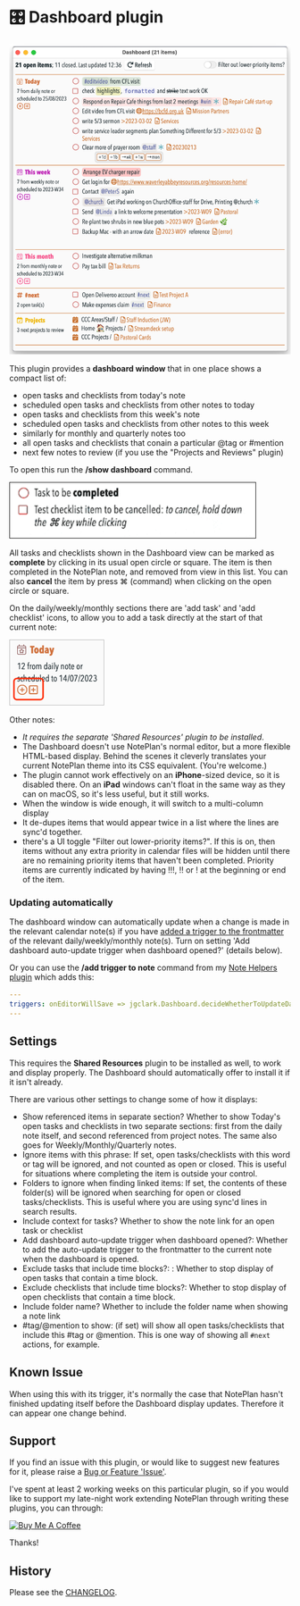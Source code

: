 # 🎛 Dashboard plugin
![](Dashboard-0.6.0@2x.png)

This plugin provides a **dashboard window** that in one place shows a compact list of:
- open tasks and checklists from today's note
- scheduled open tasks and checklists from other notes to today
- open tasks and checklists from this week's note
- scheduled open tasks and checklists from other notes to this week
- similarly for monthly and quarterly notes too
- all open tasks and checklists that conain a particular @tag or #mention
- next few notes to review (if you use the "Projects and Reviews" plugin)

To open this run the **/show dashboard** command.

<img width="440px" src="complete+cancel.gif" border="1pt solid" margin="8px"/>

All tasks and checklists shown in the Dashboard view can be marked as **complete** by clicking in its usual open circle or square. The item is then completed in the NotePlan note, and removed from view in this list. You can also **cancel** the item by press ⌘ (command) when clicking on the open circle or square.

On the daily/weekly/monthly sections there are 'add task' and 'add checklist' icons, to allow you to add a task directly at the start of that current note:

<img src="add-buttons@2x.png" width="170px">


Other notes:
- _It requires the separate 'Shared Resources' plugin to be installed_.
- The Dashboard doesn't use NotePlan's normal editor, but a more flexible HTML-based display. Behind the scenes it cleverly translates your current NotePlan theme into its CSS equivalent. (You're welcome.)
- The plugin cannot work effectively on an **iPhone**-sized device, so it is disabled there.  On an **iPad** windows can't float in the same way as they can on macOS, so it's less useful, but it still works.
- When the window is wide enough, it will switch to a multi-column display
- It de-dupes items that would appear twice in a list where the lines are sync'd together.
- there's a UI toggle "Filter out lower-priority items?". If this is on, then items without any extra priority in calendar files will be hidden until there are no remaining priority items that haven't been completed. Priority items are currently indicated by having !!!, !! or ! at the beginning or end of the item.

### Updating automatically
The dashboard window can automatically update when a change is made in the relevant calendar note(s) if you have [added a trigger to the frontmatter](https://help.noteplan.co/article/173-plugin-note-triggers) of the relevant daily/weekly/monthly note(s). Turn on setting 'Add dashboard auto-update trigger when dashboard opened?' (details below).

Or you can use the **/add trigger to note** command from my [Note Helpers plugin](https://github.com/NotePlan/plugins/tree/main/jgclark.NoteHelpers/) which adds this:
```yaml
---
triggers: onEditorWillSave => jgclark.Dashboard.decideWhetherToUpdateDashboard
---
```

## Settings
This requires the **Shared Resources** plugin to be installed as well, to work and display properly. The Dashboard should automatically offer to install it if it isn't already.

There are various other settings to change some of how it displays:
- Show referenced items in separate section? Whether to show Today's open tasks and checklists in two separate sections: first from the daily note itself, and second referenced from project notes. The same also goes for Weekly/Monthly/Quarterly notes.
- Ignore items with this phrase: If set, open tasks/checklists with this word or tag will be ignored, and not counted as open or closed. This is useful for situations where completing the item is outside your control.
- Folders to ignore when finding linked items: If set, the contents of these folder(s) will be ignored when searching for open or closed tasks/checklists. This is useful where you are using sync'd lines in search results.
- Include context for tasks? Whether to show the note link for an open task or checklist
- Add dashboard auto-update trigger when dashboard opened?: Whether to add the auto-update trigger to the frontmatter to the current note when the dashboard is opened.
- Exclude tasks that include time blocks?: : Whether to stop display of open tasks that contain a time block.
- Exclude checklists that include time blocks?: Whether to stop display of open checklists that contain a time block.
- Include folder name? Whether to include the folder name when showing a note link
- #tag/@mention to show: (if set) will show all open tasks/checklists that include this #tag or @mention. This is one way of showing all `#next` actions, for example.

## Known Issue
When using this with its trigger, it's normally the case that NotePlan hasn't finished updating itself before the Dashboard display updates. Therefore it can appear one change behind.

## Support
If you find an issue with this plugin, or would like to suggest new features for it, please raise a [Bug or Feature 'Issue'](https://github.com/NotePlan/plugins/issues).

I've spent at least 2 working weeks on this particular plugin, so if you would like to support my late-night work extending NotePlan through writing these plugins, you can through:

[<img width="200px" alt="Buy Me A Coffee" src="https://www.buymeacoffee.com/assets/img/guidelines/download-assets-sm-2.svg">](https://www.buymeacoffee.com/revjgc)

Thanks!

## History
Please see the [CHANGELOG](CHANGELOG.md).
